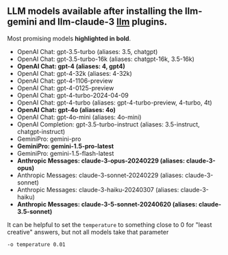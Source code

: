 ## LLM models available after installing the llm-gemini and llm-claude-3 [llm](https://llm.datasette.io/en/stable/index.html) plugins.

Most promising models **highlighted in bold**.

* OpenAI Chat: gpt-3.5-turbo (aliases: 3.5, chatgpt)
* OpenAI Chat: gpt-3.5-turbo-16k (aliases: chatgpt-16k, 3.5-16k)
* **OpenAI Chat: gpt-4 (aliases: 4, gpt4)**
* OpenAI Chat: gpt-4-32k (aliases: 4-32k)
* OpenAI Chat: gpt-4-1106-preview
* OpenAI Chat: gpt-4-0125-preview
* OpenAI Chat: gpt-4-turbo-2024-04-09
* OpenAI Chat: gpt-4-turbo (aliases: gpt-4-turbo-preview, 4-turbo, 4t)
* **OpenAI Chat: gpt-4o (aliases: 4o)**
* OpenAI Chat: gpt-4o-mini (aliases: 4o-mini)
* OpenAI Completion: gpt-3.5-turbo-instruct (aliases: 3.5-instruct, chatgpt-instruct)
* GeminiPro: gemini-pro
* **GeminiPro: gemini-1.5-pro-latest**
* GeminiPro: gemini-1.5-flash-latest
* **Anthropic Messages: claude-3-opus-20240229 (aliases: claude-3-opus)**
* Anthropic Messages: claude-3-sonnet-20240229 (aliases: claude-3-sonnet)
* Anthropic Messages: claude-3-haiku-20240307 (aliases: claude-3-haiku)
* **Anthropic Messages: claude-3-5-sonnet-20240620 (aliases: claude-3.5-sonnet)**

It can be helpful to set the `temperature` to something close to 0 for "least creative" answers, but not all models take
that parameter

`-o temperature 0.01`